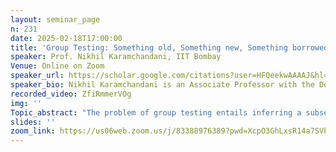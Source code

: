 ```yaml
---
layout: seminar_page
n: 231
date: 2025-02-18T17:00:00
title: 'Group Testing: Something old, Something new, Something borrowed'
speaker: Prof. Nikhil Karamchandani, IIT Bombay
Venue: Online on Zoom
speaker_url: https://scholar.google.com/citations?user=HFQeekwAAAAJ&hl=en
speaker_bio: Nikhil Karamchandani is an Associate Professor with the Department of Electrical Engineering, IIT Bombay. He received the Ph.D. degree from the Department of Electrical and Computer Engineering, University of California at San Diego. He was a postdoctoral scholar with the University of California at Los Angeles and the Information Theory and Applications (ITA) Center, University of California at San Diego. His research interests include networks, information and coding theory, and statistical learning.
recorded_video: ZfiRmmerVOg
img: ''
Topic_abstract: "The problem of group testing entails inferring a subset of defective items from a (much larger) population, using as few 'pooled tests' as possible. Each pooled test specifies a subset of the items and produces a binary outcome: 'negative' if all the items selected in the test are non-defective, and 'positive' otherwise. While the original motivation for group testing was medical testing, it has since found application across a wide variety of scenarios including wireless communications, DNA sequencing, neighbour discovery, and network tomography. We review some of the main results in group testing and then introduce a new variation of the problem ('cascaded group testing') where each test is specified by an ordered subset of items, and returns the first defective item in the specified order."
slides: ''
zoom_link: https://us06web.zoom.us/j/83388976389?pwd=XcpO3GhLxsR14a7SVbPx33HQQa1jbt.1
---
```


